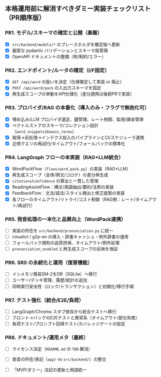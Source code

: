 ## 本格運用前に解消すべきダミー実装チェックリスト（PR順序版）

### PR1. モデル/スキーマの確定と公開（基盤）
- [x] `src/backend/models/*` のプレースホルダを確定版へ更新
- [x] 厳密な pydantic バリデーションとスキーマ版管理
- [x] OpenAPI ドキュメントの整備（例/制約/エラー）

### PR2. エンドポイント/ルータの確定（I/F固定）
- [x] `GET /api/word` の扱いを決定（仕様確定して実装 or 廃止）
- [x] `POST /api/word/pack` の入出力スキーマを固定
- [x] 再生成スコープの挙動をAPI仕様化（差分適用は後続PRで実装）

### PR3. プロバイダ/RAG の本番化（導入のみ・フラグで無効化可）
- [x] 埋め込み/LLM プロバイダ選定、鍵管理、レート制御、監視/課金管理
- [x] ベクトルストアのスキーマ/コレクション設計（`word_snippets`/`domain_terms`）
- [x] 取得→前処理→インデクス投入のパイプラインとCI/スケジューラ連携
- [x] 近傍クエリの再試行/タイムアウト/フォールバックの標準化

### PR4. LangGraph フローの本実装（RAG+LLM統合）
- [x] WordPackFlow（`flows/word_pack.py`）の実装（RAG+LLM）
- [x] 再生成スコープ（全体/例文/コロケ）の差分再生成
- [x] `citations`/`confidence` の算出と一貫した管理
- [x] ReadingAssistFlow：構文/用語抽出/要約/注釈の実装
- [x] FeedbackFlow：文法/語法/スタイル検出と修正提案の実装
- [x] 各フローのタイムアウト/リトライ/コスト制御（RAG側：レート/タイムアウト/再試行）

### PR5. 発音処理の一本化と品質向上（WordPack連携）
- [ ] 実装の所在を `src/backend/pronunciation.py` に統一
- [ ] cmudict / g2p-en の導入・辞書キャッシュ・例外辞書の運用
- [ ] フォールバック規則の品質担保、タイムアウト/例外処理
- [ ] `pronunciation_enabled` と再生成スコープの反映を保証

### PR6. SRS の永続化と運用（復習機能）
- [ ] インメモリ簡易SM-2をDB（SQLite）へ移行
- [ ] ユーザー/デッキ管理、履歴/統計の追加
- [ ] 同時実行安全性（ロック/トランザクション）と初期化/移行手順

### PR7. テスト強化（統合/E2E/負荷）
- [ ] LangGraph/Chroma スタブ依存から統合テストへ移行
- [ ] フロント→バックのE2Eテストと異常系（タイムアウト/部分失敗）
- [ ] 負荷テスト/プロンプト回帰テスト/カバレッジゲートの設定

### PR8. ドキュメント/運用メタ（最終）
- [ ] ライセンス決定（`README.md` の `TBD` 解消）
- [ ] 発音の所在/表記（`app/` vs `src/backend/`）の整合
- [ ] 「MVP/ダミー」注記の更新と用語統一


